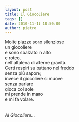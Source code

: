 ```yaml
---
layout: post
title: Il Giocoliere
tags: []
date: 2010-11-11 18:50:00
author: pietro
---
```

Molte piazze sono silenziose<br/>un giocoliere<br/>e sono sbalzato in alto<br/>e roteo,<br/>nell'altalena di alterne gravità.<br/>Certi respiri su buttano nel freddo<br/>senza più sapore;<br/>invece il giocoliere si muove<br/>senza parlare<br/>gioca col sole<br/>mi prende in mano<br/>e mi fa volare.<br/><br/><br/><i>Al Giocoliere...</i><br/>
